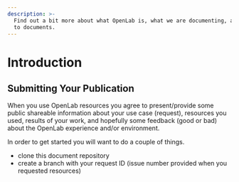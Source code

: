 ```yaml
---
description: >-
  Find out a bit more about what OpenLab is, what we are documenting, and links
  to documents.
---
```


# Introduction

## Submitting Your Publication

When you use OpenLab resources you agree to present/provide some public shareable information about your use case \(request\), resources you used, results of your work, and hopefully some feedback \(good or bad\) about the OpenLab experience and/or environment.

In order to get started you will want to do a couple of things.

* clone this document repository
* create a branch with your request ID \(issue number provided when you requested resources\)



